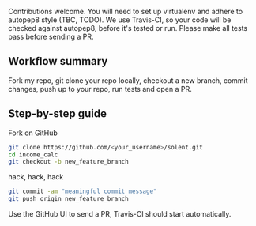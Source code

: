 Contributions welcome. You will need to set up virtualenv and adhere to autopep8 style (TBC, TODO). 
We use Travis-CI, so your code will be checked against autopep8, before it's tested or run. Please make all tests pass before sending a PR. 

## Workflow summary
Fork my repo, git clone your repo locally, checkout a new branch, commit changes, push up to your repo, run tests and open a PR.

## Step-by-step guide
Fork on GitHub
```bash
git clone https://github.com/<your_username>/solent.git
cd income_calc
git checkout -b new_feature_branch
```
hack, hack, hack

```bash
git commit -am "meaningful commit message"
git push origin new_feature_branch
```
Use the GitHub UI to send a PR, Travis-CI should start automatically.

